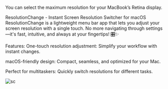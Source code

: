 You can select the maximum resolution for your MacBook’s Retina display.

ResolutionChange - Instant Screen Resolution Switcher for macOS
ResolutionChange is a lightweight menu bar app that lets you adjust your screen resolution with a single touch. No more navigating through settings—it's fast, intuitive, and always at your fingertips! 🎛️✨

Features:
One-touch resolution adjustment: Simplify your workflow with instant changes.

macOS-friendly design: Compact, seamless, and optimized for your Mac.

Perfect for multitaskers: Quickly switch resolutions for different tasks.

![sc](https://github.com/user-attachments/assets/83ddb84d-2f35-492e-a717-131b859a380a)
